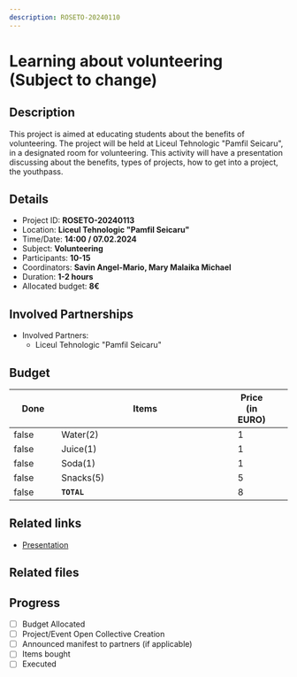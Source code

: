 ```yaml
---
description: ROSETO-20240110
---
```


# Learning about volunteering (Subject to change)

## Description

This project is aimed at educating students about the benefits of volunteering. The project will be held at Liceul Tehnologic "Pamfil Seicaru", in a designated room for volunteering. This activity will have a presentation discussing about the benefits, types of projects, how to get into a project, the youthpass.

## Details

* Project ID: **ROSETO-20240113**
* Location: **Liceul Tehnologic "Pamfil Seicaru"**
* Time/Date: **14:00 / 07.02.2024**
* Subject: **Volunteering**
* Participants: **10-15**
* Coordinators: **Savin Angel-Mario, Mary Malaika Michael**
* Duration: **1-2 hours**
* Allocated budget: **8€**

## Involved Partnerships

* Involved Partners:
  * Liceul Tehnologic "Pamfil Seicaru"

## Budget

<table><thead><tr><th width="95" data-type="checkbox">Done</th><th width="494">Items</th><th data-type="number">Price (in EURO)</th><th data-hidden></th><th data-hidden></th></tr></thead><tbody><tr><td>false</td><td>Water(2)</td><td>1</td><td></td><td></td></tr><tr><td>false</td><td>Juice(1)</td><td>1</td><td></td><td></td></tr><tr><td>false</td><td>Soda(1)</td><td>1</td><td></td><td></td></tr><tr><td>false</td><td>Snacks(5)</td><td>5</td><td></td><td></td></tr><tr><td>false</td><td><strong><code>TOTAL</code></strong></td><td>8</td><td></td><td></td></tr></tbody></table>

## Related links

* [Presentation](https://1drv.ms/p/s!AoL1BgJ500IGkxwNHDoXkbjiESyL?e=ul9owS)

## Related files



## Progress

* [ ] Budget Allocated
* [ ] Project/Event Open Collective Creation
* [ ] Announced manifest to partners (if applicable)
* [ ] Items bought
* [ ] Executed
